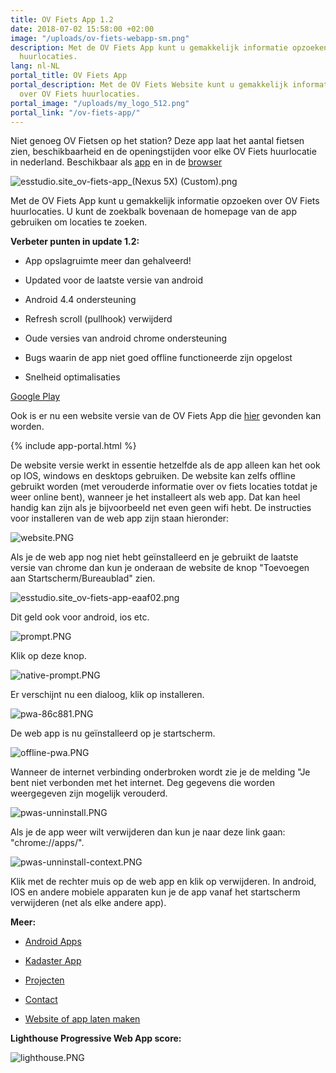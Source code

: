 ```yaml
---
title: OV Fiets App 1.2
date: 2018-07-02 15:58:00 +02:00
image: "/uploads/ov-fiets-webapp-sm.png"
description: Met de OV Fiets App kunt u gemakkelijk informatie opzoeken over OV Fiets
  huurlocaties.
lang: nl-NL
portal_title: OV Fiets App
portal_description: Met de OV Fiets Website kunt u gemakkelijk informatie opzoeken
  over OV Fiets huurlocaties.
portal_image: "/uploads/my_logo_512.png"
portal_link: "/ov-fiets-app/"
---
```


Niet genoeg OV Fietsen op het station? Deze app laat het aantal fietsen zien, beschikbaarheid en de openingstijden voor elke OV Fiets huurlocatie in nederland. Beschikbaar als [app](https://play.google.com/store/apps/details?id=com.EchoSierraStudio.Ov_Fiets_App) en in de [browser](https://esstudio.site/ov-fiets-app/)

![esstudio.site_ov-fiets-app_(Nexus 5X) (Custom).png](/uploads/esstudio.site_ov-fiets-app_(Nexus%205X)%20(Custom).png)

Met de OV Fiets App kunt u gemakkelijk informatie opzoeken over OV Fiets huurlocaties. U kunt de zoekbalk bovenaan de homepage van de app gebruiken om locaties te zoeken.

**Verbeter punten in update 1.2:**

* App opslagruimte meer dan gehalveerd!

* Updated voor de laatste versie van android

* Android 4.4 ondersteuning

* Refresh scroll (pullhook) verwijderd

* Oude versies van android chrome ondersteuning

* Bugs waarin de app niet goed offline functioneerde zijn opgelost

* Snelheid optimalisaties

[Google Play](https://play.google.com/store/apps/details?id=com.EchoSierraStudio.Ov_Fiets_App)

Ook is er nu een website versie van de OV Fiets App die [hier](https://esstudio.site/ov-fiets-app/) gevonden kan worden.

{% include app-portal.html %}

De website versie werkt in essentie hetzelfde als de app alleen kan het ook op IOS, windows en desktops gebruiken. De website kan zelfs offline gebruikt worden (met verouderde informatie over ov fiets locaties totdat je weer online bent), wanneer je het installeert als web app. Dat kan heel handig kan zijn als je bijvoorbeeld net even geen wifi hebt. De instructies voor installeren van de web app zijn staan hieronder:

![website.PNG](/uploads/website.PNG)

Als je de web app nog niet hebt geïnstalleerd en je gebruikt de laatste versie van chrome dan kun je onderaan de website de knop "Toevoegen aan Startscherm/Bureaublad" zien.

![esstudio.site_ov-fiets-app-eaaf02.png](/uploads/esstudio.site_ov-fiets-app-eaaf02.png)

Dit geld ook voor android, ios etc.

![prompt.PNG](/uploads/prompt.PNG)

Klik op deze knop.

![native-prompt.PNG](/uploads/native-prompt.PNG)

Er verschijnt nu een dialoog, klik op installeren.

![pwa-86c881.PNG](/uploads/pwa-86c881.PNG)

De web app is nu geïnstalleerd op je startscherm.

![offline-pwa.PNG](/uploads/offline-pwa.PNG)

Wanneer de internet verbinding onderbroken wordt zie je de melding "Je bent niet verbonden met het internet. Deg gegevens die worden weergegeven zijn mogelijk verouderd.

![pwas-unninstall.PNG](/uploads/pwas-unninstall.PNG)

Als je de app weer wilt verwijderen dan kun je naar deze link gaan: "chrome://apps/".

![pwas-unninstall-context.PNG](/uploads/pwas-unninstall-context.PNG)

Klik met de rechter muis op de web app en klik op verwijderen. In android, IOS en andere mobiele apparaten kun je de app vanaf het startscherm verwijderen (net als elke andere app).

**Meer:**

* [Android Apps](https://play.google.com/store/apps/developer?id=EchoSierraStudio)

* [Kadaster App](https://play.google.com/store/apps/details?id=com.EchoSierraStudio.Kadaster_Kaart)

* [Projecten](https://esstudio.site/)

* [Contact](https://esstudio.site/contact)

* [Website of app laten maken](https://esstudio.site/contact)

**Lighthouse Progressive Web App score:**

![lighthouse.PNG](/uploads/lighthouse.PNG)